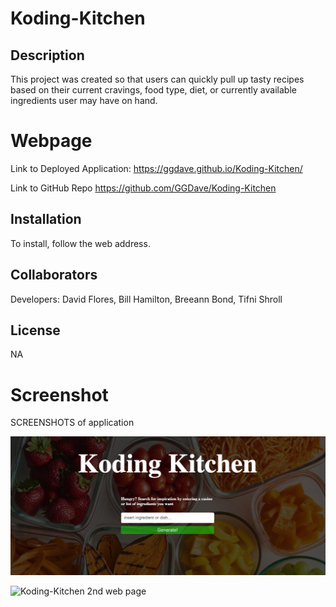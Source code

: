 # Koding-Kitchen

## Description

This project was created so that users can quickly pull up tasty recipes based on their current cravings, food type, diet, or currently available ingredients user may have on hand.

# Webpage

Link to Deployed Application:
 https://ggdave.github.io/Koding-Kitchen/

Link to GitHub Repo
 https://github.com/GGDave/Koding-Kitchen



## Installation

To install, follow the web address.


## Collaborators
Developers: David Flores, Bill Hamilton, Breeann Bond, Tifni Shroll



## License

NA


# Screenshot

SCREENSHOTS of application

![Koding-Kitchen](./images/Screenshot%202023-04-06%20at%207.31.09%20PM.png)

![Koding-Kitchen 2nd web page](./images/Screenshot-2nd-page.png)